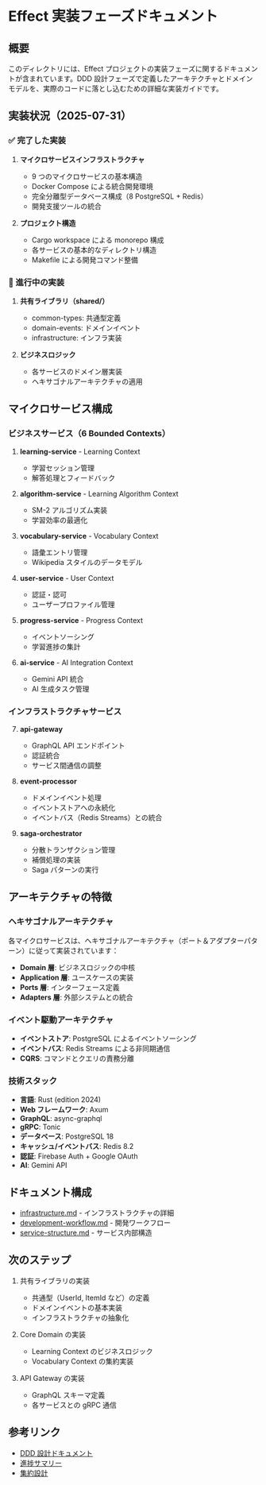 # Effect 実装フェーズドキュメント

## 概要

このディレクトリには、Effect プロジェクトの実装フェーズに関するドキュメントが含まれています。DDD 設計フェーズで定義したアーキテクチャとドメインモデルを、実際のコードに落とし込むための詳細な実装ガイドです。

## 実装状況（2025-07-31）

### ✅ 完了した実装

1. **マイクロサービスインフラストラクチャ**
   - 9 つのマイクロサービスの基本構造
   - Docker Compose による統合開発環境
   - 完全分離型データベース構成（8 PostgreSQL + Redis）
   - 開発支援ツールの統合

2. **プロジェクト構造**
   - Cargo workspace による monorepo 構成
   - 各サービスの基本的なディレクトリ構造
   - Makefile による開発コマンド整備

### 🚧 進行中の実装

1. **共有ライブラリ（shared/）**
   - common-types: 共通型定義
   - domain-events: ドメインイベント
   - infrastructure: インフラ実装

2. **ビジネスロジック**
   - 各サービスのドメイン層実装
   - ヘキサゴナルアーキテクチャの適用

## マイクロサービス構成

### ビジネスサービス（6 Bounded Contexts）

1. **learning-service** - Learning Context
   - 学習セッション管理
   - 解答処理とフィードバック

2. **algorithm-service** - Learning Algorithm Context
   - SM-2 アルゴリズム実装
   - 学習効率の最適化

3. **vocabulary-service** - Vocabulary Context
   - 語彙エントリ管理
   - Wikipedia スタイルのデータモデル

4. **user-service** - User Context
   - 認証・認可
   - ユーザープロファイル管理

5. **progress-service** - Progress Context
   - イベントソーシング
   - 学習進捗の集計

6. **ai-service** - AI Integration Context
   - Gemini API 統合
   - AI 生成タスク管理

### インフラストラクチャサービス

7. **api-gateway**
   - GraphQL API エンドポイント
   - 認証統合
   - サービス間通信の調整

8. **event-processor**
   - ドメインイベント処理
   - イベントストアへの永続化
   - イベントバス（Redis Streams）との統合

9. **saga-orchestrator**
   - 分散トランザクション管理
   - 補償処理の実装
   - Saga パターンの実行

## アーキテクチャの特徴

### ヘキサゴナルアーキテクチャ

各マイクロサービスは、ヘキサゴナルアーキテクチャ（ポート＆アダプターパターン）に従って実装されています：

- **Domain 層**: ビジネスロジックの中核
- **Application 層**: ユースケースの実装
- **Ports 層**: インターフェース定義
- **Adapters 層**: 外部システムとの統合

### イベント駆動アーキテクチャ

- **イベントストア**: PostgreSQL によるイベントソーシング
- **イベントバス**: Redis Streams による非同期通信
- **CQRS**: コマンドとクエリの責務分離

### 技術スタック

- **言語**: Rust (edition 2024)
- **Web フレームワーク**: Axum
- **GraphQL**: async-graphql
- **gRPC**: Tonic
- **データベース**: PostgreSQL 18
- **キャッシュ/イベントバス**: Redis 8.2
- **認証**: Firebase Auth + Google OAuth
- **AI**: Gemini API

## ドキュメント構成

- [infrastructure.md](./infrastructure.md) - インフラストラクチャの詳細
- [development-workflow.md](./development-workflow.md) - 開発ワークフロー
- [service-structure.md](./service-structure.md) - サービス内部構造

## 次のステップ

1. 共有ライブラリの実装
   - 共通型（UserId, ItemId など）の定義
   - ドメインイベントの基本実装
   - インフラストラクチャの抽象化

2. Core Domain の実装
   - Learning Context のビジネスロジック
   - Vocabulary Context の集約実装

3. API Gateway の実装
   - GraphQL スキーマ定義
   - 各サービスとの gRPC 通信

## 参考リンク

- [DDD 設計ドキュメント](../README.md)
- [進捗サマリー](../progress-summary.md)
- [集約設計](../design/aggregate-identification.md)
